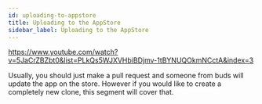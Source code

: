 ```yaml
---
id: uploading-to-appstore
title: Uploading to the AppStore
sidebar_label: Uploading to the AppStore
---
```

https://www.youtube.com/watch?v=5JaCrZBZbt0&list=PLkQs5WJXVHbiBDjmv-1tBYNUQOkmNCctA&index=3

Usually, you should just make a pull request and someone from buds will update the app on the store. However if you would like to create a completely new clone, this segment will cover that.